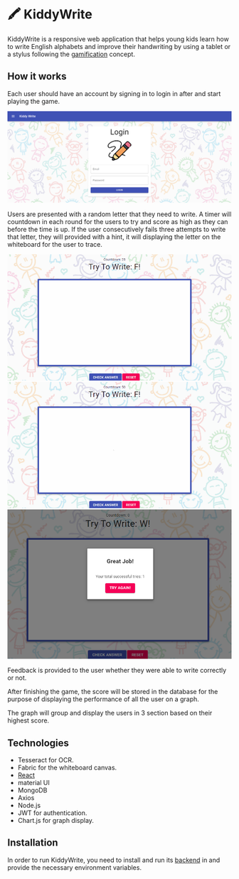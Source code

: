 # :crayon: KiddyWrite

KiddyWrite is a responsive web application that helps young kids learn how to write English alphabets and improve their handwriting by using a tablet or a stylus following the [gamification](https://en.wikipedia.org/wiki/Gamification) concept.

## How it works
 
Each user should have an account by signing in to login in after and start playing the game.

 ![login page](https://github.com/He-Nd/kiddy-write/blob/main/readmeAssets/login-pc.png)

Users are presented with a random letter that they need to write. A timer will countdown in each round for the users to try and score as high as they can before the time is up. If the user consecutively fails three attempts to write that letter, they will provided with a hint, it will displaying the letter on the whiteboard for the user to trace.

 ![correct attempt](https://github.com/He-Nd/kiddy-write/blob/main/readmeAssets/writeCorrect.gif)
 ![wrong attempt](https://github.com/He-Nd/kiddy-write/blob/main/readmeAssets/writeWrongAndHint.gif)
 ![time up](https://github.com/He-Nd/kiddy-write/blob/main/readmeAssets/timeUp.png)

Feedback is provided to the user whether they were able to write correctly or not.

After finishing the game, the score will be stored in the database for the purpose of displaying the performance of all the user on a graph.

The graph will group and display the users in 3 section based on their highest score.

## Technologies

 

- Tesseract for OCR.
- Fabric for the whiteboard canvas.
- [React](https://reactjs.org/)
- material UI
- MongoDB
- Axios
- Node.js
- JWT for authentication.
- Chart.js for graph display.

## Installation

 

In order to run KiddyWrite, you need to install and run its [backend](http://dev.nodeca.com) in and provide the necessary environment variables.
